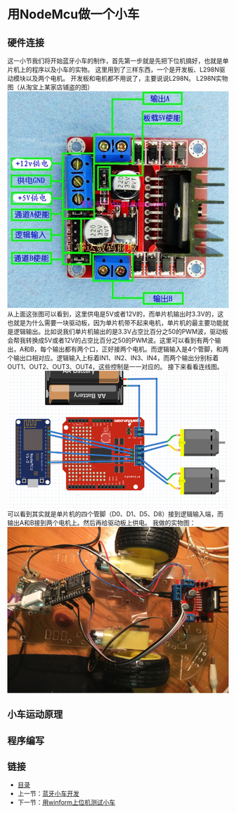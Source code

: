 # 用NodeMcu做一个小车

## 硬件连接
这一小节我们将开始蓝牙小车的制作，首先第一步就是先把下位机搞好，也就是单片机上的程序以及小车的实物。
这里用到了三样东西，一个是开发板、L298N驱动模块以及两个电机。
开发板和电机都不用说了，主要说说L298N。
L298N实物图（从淘宝上某家店铺盗的图）
![](./imgs/6.1/6.1-1.jpg?raw=true)  <br>
从上面这张图可以看到，这里供电是5V或者12V的，而单片机输出时3.3V的，这也就是为什么需要一块驱动板，因为单片机带不起来电机，单片机的最主要功能就是逻辑输出。比如说我们单片机输出的是3.3V占空比百分之50的PWM波，驱动板会帮我转换成5V或者12V的占空比百分之50的PWM波。这里可以看到有两个输出，A和B，每个输出都有两个口，正好接两个电机。而逻辑输入是4个管脚，和两个输出口相对应。逻辑输入上标着IN1、IN2、IN3、IN4，而两个输出分别标着OUT1、OUT2、OUT3、OUT4，这些控制是一一对应的。
接下来看看连线图。
![](./imgs/6.1/6.1-2.png?raw=true)  <br>
可以看到其实就是单片机的四个管脚（D0、D1、D5、D8）接到逻辑输入端，而输出A和B接到两个电机上。然后再给驱动板上供电。
我做的实物图：
![](./imgs/6.1/6.1-3.jpg?raw=true)  <br>

## 小车运动原理

## 程序编写

## 链接
- [目录](directory.md)  
- 上一节：[蓝牙小车开发](6.0.md)
- 下一节：[用winform上位机测试小车](6.2.md)  